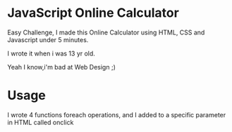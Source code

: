 # JavaScript Online Calculator
Easy Challenge, I made this Online Calculator using HTML, CSS and Javascript under 5 minutes.


I wrote it when i was 13 yr old.

Yeah I know,i'm bad at Web Design ;)

# Usage
I wrote 4 functions foreach operations, and I added to a specific parameter in HTML called onclick


